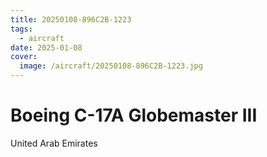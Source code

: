 ```yaml
---
title: 20250108-896C2B-1223
tags:
  - aircraft
date: 2025-01-08
cover:
  image: /aircraft/20250108-896C2B-1223.jpg
---
```


# Boeing C-17A Globemaster III

United Arab Emirates
